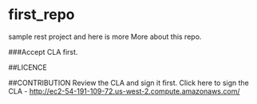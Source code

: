 # first_repo

sample rest project and here is more
More about this repo. 

###Accept CLA first.




##LICENCE



##CONTRIBUTION
Review the CLA and sign it first.
Click here to sign the CLA - http://ec2-54-191-109-72.us-west-2.compute.amazonaws.com/

